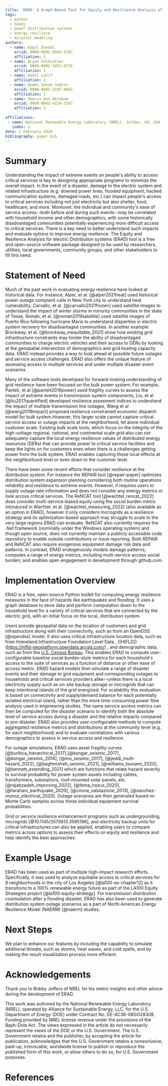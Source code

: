 ```yaml
---
title: 'ERAD: A Graph-Based Tool for Equity and Resilience Analysis of electric Distribution systems.'
tags:
  - python
  - neo4j
  - power distribution systems
  - energy resilince
  - disaster modeling
authors:
  - name: Kapil Duwadi
    orcid: 0000-0002-0589-5187
    affiliation: 1
  - name: Bryan Palmintier
    orcid: 0000-0002-1452-0715
    affiliation: 1
  - name: Aadil Latif
    affiliation: 1
  - name: Kwami Senam Sedzro
    orcid: 0000-0002-2107-8662
    affiliation: 1
  - name: Sherin Ann Abraham
    orcid: 0000-0002-4214-3267
    affiliation: 1
  
affiliations:
 - name: National Renewable Energy Laboratory (NREL), Golden, CO, USA
   index: 1
date: 1 February 2024
bibliography: paper.bib
---
```


# Summary

Understanding the impact of extreme events on people's ability to access critical services is key to designing appropriate programs to minimize the overall impact. In the event of a disaster, damage to the electric system and related infrastructure (e.g. downed power lines, flooded equipment, hacked communication systems, damaged roads,  etc.) can impact people's access to critical services including not just electricity but also shelter, food, healthcare, and more.  Moreover, the individual and community's ease of service access--both before and during such events--may be correlated with household income and other demographics, with some historically disadvantaged communities potentially experiencing more difficult access to critical services. There is a key need to better understand such impacts and evaluate options to improve energy resilience. The Equity and Resilience Analysis for electric Distribution systems (ERAD) tool is a free and open-source software package designed to be used by researchers, utilities, local governments, community groups, and other stakeholders to fill this need.

# Statement of Need

Much of the past work in evaluating energy resilience have looked at historical data. For instance, Alper, et al. [@alper2021heat] used historical power outage complaint calls in New York city to understand heat vulnerability, Carvallo, et al. [@carvallo2021frozen] used satellite images to understand the impact of winter storms in minority communities in the state of Texas, Román, et al. [@roman2019satellite] used satellite images of Puerto Rico following hurricane Maria to understand disparities in electric system recovery for disadvantaged communities. In another example Brockway, et al. [@brockway_inequitable_2021] show how existing grid infrastructure constraints may hinder the ability of  disadvantaged communities to charge electric vehicles and their access to DERs by looking at the geospatial intersection of demographics and grid hosting capacity data. ERAD instead provides a way to look ahead at possible future outages and service access challenges. ERAD also offers the unique feature of assessing access to multiple services and under multiple disaster event scenarios.

Many of the software tools developed for forward-looking understanding of grid resilience have been focused on the bulk power system. For example, Panteli, et al [@panteli2016power] used fragility curves to assess the impact of extreme events in transmission system components, Liu, et al [@liu2017quantified] developed resilience assesment indices to understand the impact of multiple transmission line outages, Wang et al [@wang2019impact] proposed resilience constrained economic dispatch model for bulk system.However, this larger scale cannot capture critical service access or outage impacts at the neighborhood, let alone individual customer scale. Existing bulk scale tools, which focus on the integrity of the high-voltage regional, national, and continental scale grid also can not adequately capture the local energy resilience values of distributed energy resources (DERs) that can provide power to critical service facilities and keep the lights on for customers even when there is a challenges getting power from the bulk system. ERAD enables capturing these local effects at the neighborhood level or even down to the customer level.

There have been some recent efforts that consider resilience at the distribution system. For instance the REPAIR tool [@repair-paper] optimizes distribution system expansion planning considering both routine operations reliability and resilience to extreme events. However, it requires users to supply outage rate information and does not consider any energy metrics or look across critical services. The ReNCAT tool [@wachtel_rencat_2022] does consider multi-service-based equity using the social burden metric introduced in Wachtel, et al. [@wachtel_measuring_2022] (also available as an option in ERAD), however it only considers microgrids as a resilience strategy and its optimization-based approach may struggle to scale to the very large regions ERAD can evaluate. ReNCAT also currently requires the .Net framework (nominally under the Windows operating system) and though open source, does not currently maintain a publicly accessible code repository to enable outside contributions or issue reporting. Both REPAIR and ReNCAT also require exogenous equipment damage risk data and patterns. In contrast, ERAD endogenously models damage patterns; computes a range of energy metrics, including multi-service access social burden; and enables open engagement in development through github.com.

# Implementation Overview

ERAD is a free, open-source Python toolkit for computing energy resilience measures in the face of hazards like earthquakes and flooding. It uses a graph database to store data and perform computation down to the household level for a variety of critical services that are connected by the electric grid, with an initial focus on the local, distribution system. 

Users provide geospatial data on the location of customers and grid infrastructure along with their connectivity, such as from an OpenDSS [@opendss] model. It also uses critical infrastructure location data, such as from Homeland Infrastructure Foundation Level Data , ([HIFLD])(https://hifld-geoplatform.opendata.arcgis.com/) , and demographic data, such as from the [U.S. Census Bureau](https://www.census.gov/). This enables ERAD to compute user-configurable baseline social burden-style metrics for each household's access to the suite of services as a function of distance or other ease of access metric. ERAD hazard models then simulate a range of disaster events and their damage to grid equipment and corresponding outages to households and critical services providers alike--unless there is a local electricity supply such as on-site backup storage or microgrids that can keep intentional islands of the grid energized. For scalability this evaluation is based on connectivity and supply/demand balance for each potentially isolated electrical island, rather than the more time-consuming power flow analysis used in engineering studies. The same service access metrics can then be computed for the disaster scenario to identify both the absolute level of service access during a disaster and the relative impacts compared to pre-disaster. ERAD also provides user-configurable methods to compute aggregated resilience metrics and distributions at the community level (e.g. for each neighborhood) and to evaluate correlations with various demographics to assess in service access and resilience.

For outage simulations, ERAD uses asset fragility curves [@buritica_hierarchical_2017],[@kongar_seismic_2017], [@kongar_seismic_2014], [@mo_seismic_2017], [@jeddi_multi-hazard_2022], [@baghmisheh_seismic_2021], [@williams_tsunami_2020], [@bennett_extending_2021] which are functions that relate hazard severity to survival probability for power system assets including cables, transformers, substations, roof-mounted solar panels, etc. [@rajabzadeh_improving_2022], [@fema_hazus_2020], [@farahani_earthquake_2020], [@cirone_valutazione_2013], [@sanchez-munoz_electrical_2020]. Outage scenarios are then generated based on Monte Carlo samples across these individual equipment survival probabilities.

Grid or service resilience enhancement programs such as undergrounding, microgrids [@10.1145/3575813.3595196], and electricity backup units for critical infrastructures can also be applied, enabling users to compare metrics across options to assess their effects on equity and resilience and help identify the best approaches.

# Example Usage

ERAD has been used as part of multiple high-impact research efforts. Specifically, it was used to analyze equitable access to critical services for 8 neighborhoods in the city of Los Angeles [@la100-es-chapter12] as it transitions to a 100% renewable energy future as part of the LA100 Equity Strategies project [@la100-equity-strategy]. For transmission distribution cosimulation after a flooding disaster, ERAD has also been used to generate distribution system outage scenarios as a part of North American Energy Resilience Model (NAERM) [@naerm] studies.

# Next Steps

We plan to enhance our features by including the capability to simulate additional threats, such as storms, heat waves, and cold spells, and by making the result visualization process more efficient.

# Acknowledgements

Thank you to Bobby Jeffers of NREL for his metric insights and other advice during the development of ERAD.

This work was authored by the National Renewable Energy Laboratory (NREL), operated by Alliance for Sustainable Energy, LLC, for the U.S. Department of Energy (DOE) under Contract No. DE-AC36-08GO28308. Funding provided by NREL license revenue under the provisions of the Bayh-Dole Act. The views expressed in the article do not necessarily represent the views of the DOE or the U.S. Government. The U.S. Government retains and the publisher, by accepting the article for publication, acknowledges that the U.S. Government retains a nonexclusive, paid-up, irrevocable, worldwide license to publish or reproduce the published form of this work, or allow others to do so, for U.S. Government purposes.

# References